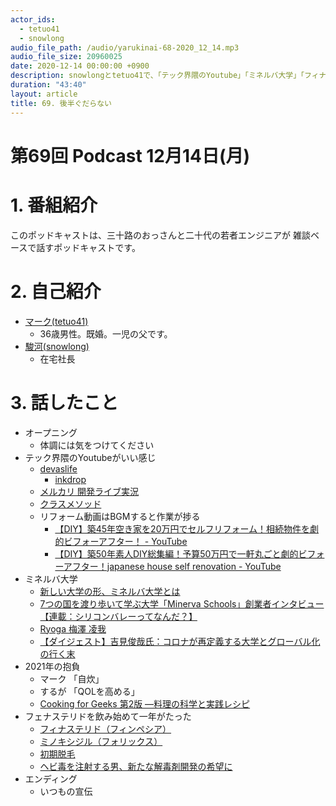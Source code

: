 ```yaml
---
actor_ids:
  - tetuo41
  - snowlong
audio_file_path: /audio/yarukinai-68-2020_12_14.mp3
audio_file_size: 20960025
date: 2020-12-14 00:00:00 +0900
description: snowlongとtetuo41で、「テック界隈のYoutube」「ミネルバ大学」「フィナステリド」について話しました。
duration: "43:40"
layout: article
title: 69. 後半ぐだらない
---
```


# 第69回 Podcast 12月14日(月)

# 1. 番組紹介
  このポッドキャストは、三十路のおっさんと二十代の若者エンジニアが
  雑談ベースで話すポッドキャストです。

# 2. 自己紹介
- [マーク(tetuo41)](https://twitter.com/tetuo41)
  - 36歳男性。既婚。一児の父です。
- [駿河(snowlong)](https://twitter.com/_snowlong)
  - 在宅社長

# 3. 話したこと
- オープニング
  - 体調には気をつけてください
- テック界隈のYoutubeがいい感じ
  - [devaslife](https://www.youtube.com/channel/UC7yZ6keOGsvERMp2HaEbbXQ)
    - [inkdrop](https://www.inkdrop.app/)
  - [メルカリ 開発ライブ実況](https://www.youtube.com/playlist?list=PL5y9uEm8_ypV4pQypp7IGN3b-mq2bf65Z)
  - [クラスメソッド](https://www.youtube.com/c/classmethod-yt/featured)
  - リフォーム動画はBGMすると作業が捗る
    - [【DIY】築45年空き家を20万円でセルフリフォーム！相続物件を劇的ビフォーアフター！ - YouTube](https://www.youtube.com/watch?v=_z5hlG4KOtY)
    - [【DIY】築50年素人DIY総集編！予算50万円で一軒丸ごと劇的ビフォーアフター！japanese house self renovation - YouTube](https://www.youtube.com/watch?v=Prup2yrlhGI)
- ミネルバ大学
  - [新しい大学の形、ミネルバ大学とは](https://www.benesse-glc.com/lab/blog/%E6%96%B0%E3%81%97%E3%81%84%E5%A4%A7%E5%AD%A6%E3%81%AE%E5%BD%A2%E3%80%81%E3%83%9F%E3%83%8D%E3%83%AB%E3%83%90%E5%A4%A7%E5%AD%A6%E3%81%A8%E3%81%AF/)
  - [7つの国を渡り歩いて学ぶ大学「Minerva Schools」創業者インタビュー【連載：シリコンバレーってなんだ？】](https://youtu.be/gdghEY4OvGU)
  - [Ryoga 梅澤 凌我](https://www.youtube.com/channel/UC5DQxhNTOV9WbFrKH9u8-aQ)
  - [【ダイジェスト】吉見俊哉氏：コロナが再定義する大学とグローバル化の行く末](https://youtu.be/NSD1fJSEewg)
- 2021年の抱負
  - マーク 「自炊」
  - するが 「QOLを高める」
  - [Cooking for Geeks 第2版 ―料理の科学と実践レシピ](https://www.amazon.co.jp/dp/4873117879)
- フェナステリドを飲み始めて一年がたった
  - [フィナステリド（フィンペシア）](https://osakadou.cool/pa/4065e0f4d3af08e7/000074_finpecia.html)
  - [ミノキシジル（フォリックス）](https://osakadou.cool/pa/4065e0f4d3af08e7/027722_follics-fr10.html)
  - [初期脱毛](https://www.osaka-clinic.com/column/1885)
  - [ヘビ毒を注射する男、新たな解毒剤開発の希望に](https://www.afpbb.com/articles/-/3155821)
- エンディング
  - いつもの宣伝
